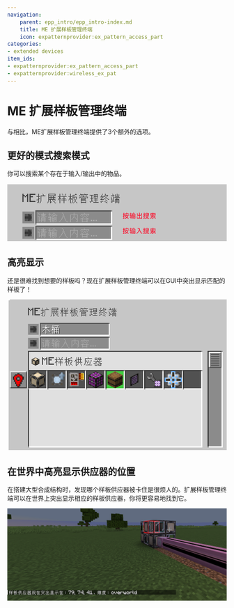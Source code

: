 ```yaml
---
navigation:
    parent: epp_intro/epp_intro-index.md
    title: ME 扩展样板管理终端
    icon: expatternprovider:ex_pattern_access_part
categories:
- extended devices
item_ids:
- expatternprovider:ex_pattern_access_part
- expatternprovider:wireless_ex_pat
---
```


# ME 扩展样板管理终端

与<ItemLink id="ae2:pattern_access_terminal" />相比，ME扩展样板管理终端提供了3个额外的选项。

<Row gap="20">
<GameScene zoom="6" background="transparent">
<ImportStructure src="../structure/cable_ex_pattern_terminal.snbt"></ImportStructure>
<IsometricCamera yaw="180"></IsometricCamera>
</GameScene>
<ItemImage id="expatternprovider:wireless_ex_pat" scale="4"></ItemImage>
</Row>

## 更好的模式搜索模式

你可以搜索某个存在于输入/输出中的物品。

![EPA1](../pic/epa_gui1.png)

## 高亮显示

还是很难找到想要的样板吗？现在扩展样板管理终端可以在GUI中突出显示匹配的样板了！

![EPA2](../pic/epa_gui2.png)

## 在世界中高亮显示供应器的位置

在搭建大型合成结构时，发现哪个样板供应器被卡住是很烦人的。扩展样板管理终端可以在世界上突出显示相应的样板供应器，你将更容易地找到它。

![EPA3](../pic/epa_gui3.png)

